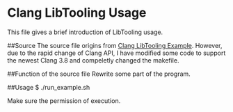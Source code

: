 # Clang LibTooling Usage
This file gives a brief introduction of LibTooling usage.

##Source
The source file origins from [Clang LibTooling Example](http://kevinaboos.blogspot.com/2013/07/clang-tutorial-part-ii-libtooling.html). However, due to the rapid change of Clang API, I have modified some code to support the newest Clang 3.8 and compeletly changed the makefile.

##Function of the source file
Rewrite some part of the program.

##Usage
$ ./run_example.sh

Make sure the permission of execution.